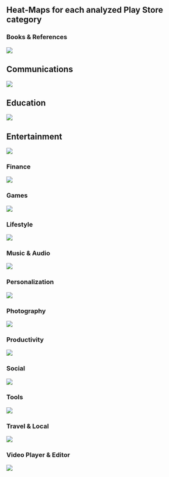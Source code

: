 ## Heat-Maps for each analyzed Play Store category

### Books & References
![](../figures/categories/books.png)

## Communications
![](../figures/categories/communication.png)

## Education
![](../figures/categories/education.png)

## Entertainment
![](../figures/categories/entertainment.png)

### Finance
![](../figures/categories/finance.png)

### Games
![](../figures/categories/games.png)

### Lifestyle
![](../figures/categories/lifestyle.png)

### Music & Audio
![](../figures/categories/music.png)

### Personalization
![](../figures/categories/personalization.png)

### Photography
![](../figures/categories/photography.png)

### Productivity
![](../figures/categories/productivity.png)

### Social
![](../figures/categories/social.png)

### Tools
![](../figures/categories/tools.png)

### Travel & Local
![](../figures/categories/travel.png)

### Video Player & Editor
![](../figures/categories/video.png)







